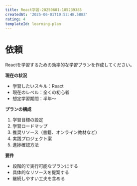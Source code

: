 ```yaml
---
title: React学習-20250601-105239385
createdAt: '2025-06-01T10:52:48.588Z'
rating: 4
templateId: learning-plan
---
```



# 依頼

Reactを学習するための効率的な学習プランを作成してください。

**現在の状況**

- 学習したいスキル：React
- 現在のレベル：全くの初心者
- 想定学習期間：半年〜

**プランの構成**

1. 学習目標の設定
2. 学習ロードマップ
3. 推奨リソース（書籍、オンライン教材など）
4. 実践プロジェクト案
5. 進捗確認方法

**要件**

- 段階的で実行可能なプランにする
- 具体的なリソースを提案する
- 継続しやすい工夫を含める
